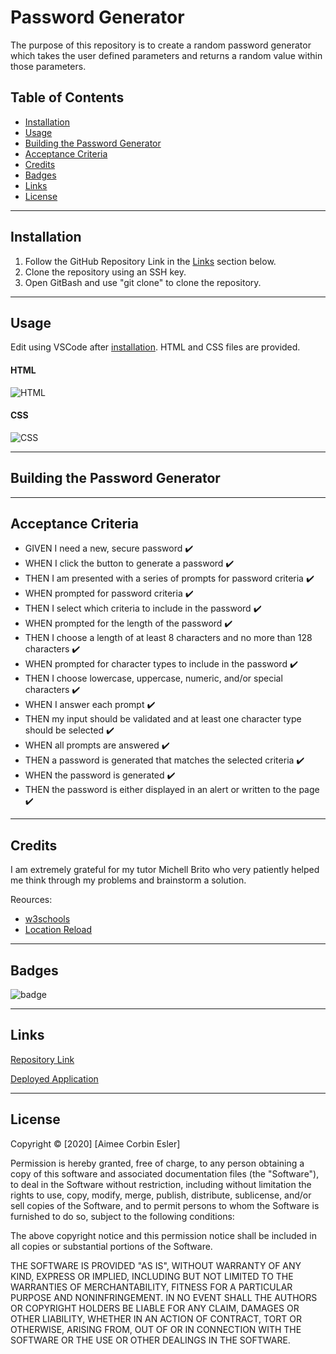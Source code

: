 # Password Generator
The purpose of this repository is to create a random password generator which takes the user defined parameters and returns a random value within those parameters.

## Table of Contents
* [Installation](#installation)
* [Usage](#Usage)
* [Building the Password Generator](#building-the-password-generator)
* [Acceptance Criteria](#acceptance-criteria)
* [Credits](#credits)
* [Badges](#badges)
* [Links](#Links)
* [License](#license)

-----

## Installation
1. Follow the GitHub Repository Link in the [Links](#Links) section below.
1. Clone the repository using an SSH key.
1. Open GitBash and use "git clone" to clone the repository.

-----

## Usage
Edit using VSCode after [installation](#installation). HTML and CSS files are provided.

#### HTML

![HTML](###)

#### CSS

![CSS](###)

-----

## Building the Password Generator



-----

## Acceptance Criteria

* GIVEN I need a new, secure password :heavy_check_mark:
* WHEN I click the button to generate a password :heavy_check_mark:
* THEN I am presented with a series of prompts for password criteria :heavy_check_mark:
* WHEN prompted for password criteria :heavy_check_mark:
* THEN I select which criteria to include in the password :heavy_check_mark:
* WHEN prompted for the length of the password :heavy_check_mark:
* THEN I choose a length of at least 8 characters and no more than 128 characters :heavy_check_mark:
* WHEN prompted for character types to include in the password :heavy_check_mark:
* THEN I choose lowercase, uppercase, numeric, and/or special characters :heavy_check_mark:
* WHEN I answer each prompt :heavy_check_mark:
* THEN my input should be validated and at least one character type should be selected :heavy_check_mark:
* WHEN all prompts are answered :heavy_check_mark:
* THEN a password is generated that matches the selected criteria :heavy_check_mark:
* WHEN the password is generated :heavy_check_mark:
* THEN the password is either displayed in an alert or written to the page :heavy_check_mark:

-----

## Credits
I am extremely grateful for my tutor Michell Brito who very patiently helped me think through my problems and brainstorm a solution.

Reources:

* [w3schools](https://www.w3schools.com)
* [Location Reload](https://www.w3schools.com/jsref/met_loc_reload.asp)


-----

## Badges
![badge](https://img.shields.io/github/issues-raw/aimeecesler/password-generator)

-----

## Links
[Repository Link](https://github.com/aimeecesler/password-generator)

[Deployed Application](https://aimeecesler.github.io/password-generator/)

-----

## License
Copyright &copy; [2020] [Aimee Corbin Esler]

Permission is hereby granted, free of charge, to any person obtaining a copy
of this software and associated documentation files (the "Software"), to deal
in the Software without restriction, including without limitation the rights
to use, copy, modify, merge, publish, distribute, sublicense, and/or sell
copies of the Software, and to permit persons to whom the Software is
furnished to do so, subject to the following conditions:

The above copyright notice and this permission notice shall be included in all
copies or substantial portions of the Software.

THE SOFTWARE IS PROVIDED "AS IS", WITHOUT WARRANTY OF ANY KIND, EXPRESS OR
IMPLIED, INCLUDING BUT NOT LIMITED TO THE WARRANTIES OF MERCHANTABILITY,
FITNESS FOR A PARTICULAR PURPOSE AND NONINFRINGEMENT. IN NO EVENT SHALL THE
AUTHORS OR COPYRIGHT HOLDERS BE LIABLE FOR ANY CLAIM, DAMAGES OR OTHER
LIABILITY, WHETHER IN AN ACTION OF CONTRACT, TORT OR OTHERWISE, ARISING FROM,
OUT OF OR IN CONNECTION WITH THE SOFTWARE OR THE USE OR OTHER DEALINGS IN THE
SOFTWARE.
